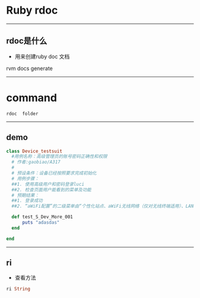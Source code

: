 # **Ruby** rdoc


---

## rdoc是什么

- 用来创建ruby doc 文档

<aside class="notes">
	rvm docs generate

</aside>

---

# command

```
rdoc  folder 

```
---

## demo


```ruby
class Device_testsuit
  #用例名称：高级管理员的账号密码正确性和权限
  # 作者:gaobiao/A317
  #
  # 预设条件：设备已经按照要求完成初始化
  # 用例步骤：
  ##1. 使用高级用户和密码登录luci
  ##2. 检查页面用户能看到的菜单及功能
  # 预期结果：
  ##1. 登录成功
  ##2. “aWiFi配置”的二级菜单由“个性化站点、aWiFi无线网络（仅对无线终端适用）、LAN侧认证配置、个>性化站点服务器、默认服务器以及自动升级配置”组成

  def test_S_Dev_More_001
      puts "adasdas"
  end

end

```

---

## ri 

- 查看方法


```ruby
ri String

```
